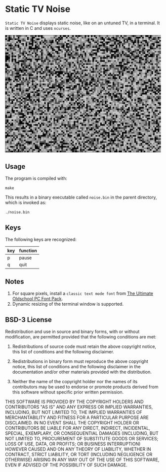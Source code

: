 # Static TV Noise

`Static TV Noise` displays static noise, like on an untuned TV, in a terminal. It is written in C and uses `ncurses`.

![Static TV Noise in Action](StaticTVNoise.png "Static TV Noise in Action")

## Usage

The program is compiled with:

```shell
make
```

This results in a binary executable called `noise.bin` in the parent directory, which is invoked as:

```shell
./noise.bin
```

## Keys

The following keys are recognized:

key|function
---|--------
p|pause
q|quit

## Notes

1. For square pixels, install a `classic text mode font` from [The Ultimate Oldschool PC Font Pack](https://int10h.org/oldschool-pc-fonts/).
2. Dynamic resizing of the terminal window is supported.

## BSD-3 License

Redistribution and use in source and binary forms, with or without modification, are permitted provided that the following conditions are met:

1. Redistributions of source code must retain the above copyright notice, this list of conditions and the following disclaimer.

2. Redistributions in binary form must reproduce the above copyright notice, this list of conditions and the following disclaimer in the documentation and/or other materials provided with the distribution.

3. Neither the name of the copyright holder nor the names of its contributors may be used to endorse or promote products derived from this software without specific prior written permission.

THIS SOFTWARE IS PROVIDED BY THE COPYRIGHT HOLDERS AND CONTRIBUTORS "AS IS" AND ANY EXPRESS OR IMPLIED WARRANTIES, INCLUDING, BUT NOT LIMITED TO, THE IMPLIED WARRANTIES OF MERCHANTABILITY AND FITNESS FOR A PARTICULAR PURPOSE ARE DISCLAIMED. IN NO EVENT SHALL THE COPYRIGHT HOLDER OR CONTRIBUTORS BE LIABLE FOR ANY DIRECT, INDIRECT, INCIDENTAL, SPECIAL, EXEMPLARY, OR CONSEQUENTIAL DAMAGES (INCLUDING, BUT NOT LIMITED TO, PROCUREMENT OF SUBSTITUTE GOODS OR SERVICES; LOSS OF USE, DATA, OR PROFITS; OR BUSINESS INTERRUPTION) HOWEVER CAUSED AND ON ANY THEORY OF LIABILITY, WHETHER IN CONTRACT, STRICT LIABILITY, OR TORT (INCLUDING NEGLIGENCE OR OTHERWISE) ARISING IN ANY WAY OUT OF THE USE OF THIS SOFTWARE, EVEN IF ADVISED OF THE POSSIBILITY OF SUCH DAMAGE.
